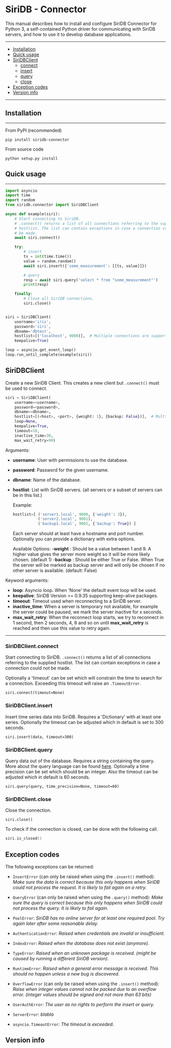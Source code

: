 SiriDB - Connector
==================

This manual describes how to install and configure SiriDB Connector for Python 3, a self-contained Python driver for communicating with SiriDB servers, and how to use it to develop database applications.


---------------------------------------
  * [Installation](#installation)
  * [Quick usage](#quick-usage)
  * [SiriDBClient](#siridbclient)
    * [connect](#siridbclientconnect)
    * [insert](#siridbclientinsert)
    * [query](#siridbclientquery)
    * [close](#siridbclientclose)
  * [Exception codes](#exception-codes)
  * [Version info](#version-info)

---------------------------------------

## Installation
------------

From PyPI (recommended)

```
pip install siridb-connector
```

From source code

```
python setup.py install
```


## Quick usage
-------

```python
import asyncio
import time
import random
from siridb.connector import SiriDBClient

async def example(siri):
    # Start connecting to SiriDB.
    # .connect() returns a list of all connections referring to the supplied
    # hostlist. The list can contain exceptions in case a connection could not
    # be made.
    await siri.connect()

    try:
        # insert
        ts = int(time.time())
        value = random.random()
        await siri.insert({'some_measurement': [[ts, value]]})

        # query
        resp = await siri.query('select * from "some_measurement"')
        print(resp)

    finally:
        # Close all SiriDB connections.
        siri.close()


siri = SiriDBClient(
    username='iris',
    password='siri',
    dbname='dbtest',
    hostlist=[('localhost', 9000)],  # Multiple connections are supported
    keepalive=True)

loop = asyncio.get_event_loop()
loop.run_until_complete(example(siri))
```


## SiriDBClient
Create a new SiriDB Client. This creates a new client but `.connect()` must be used to connect.

```python
siri = SiriDBClient(
    username=<username>,
    password=<password>,
    dbname=<dbname>,
    hostlist=[(<host>, <port>, {weight: 1}, {backup: False})],  # Multiple connections are supported
    loop=None,
    keepalive=True,
    timeout=10,
    inactive_time=30,
    max_wait_retry=90)
```

Arguments:
* __username__: User with permissions to use the database.
* __password__: Password for the given username.
* __dbname__: Name of the database.
* __hostlist__: List with SiriDB servers. (all servers or a subset of
servers can be in this list.)

    Example:
    ```python
    hostlist=[ ('server1.local', 9000, {'weight': 3}),
               ('server2.local', 9001),
               ('backup1.local', 9002, {'backup': True}) ]
    ```
    Each server should at least have a hostname and port
    number. Optionally you can provide a dictionary with
    extra options.

    Available Options:
    -__weight__ : Should be a value between 1 and 9. A higher
                value gives the server more weight so it will
                be more likely chosen. (default 1)
    -__backup__ : Should be either True or False. When True the
                server will be marked as backup server and
                will only be chosen if no other server is
                available. (default: False)

Keyword arguments:
* __loop__: Asyncio loop. When 'None' the default event loop will be used.
* __keepalive__: SiriDB Version >= 0.9.35 supporting keep-alive packages.
* __timeout__: Timeout used when reconnecting to a SiriDB server.
* __inactive_time__: When a server is temporary not available, for
example the server could be paused, we mark the server inactive for x seconds.
* __max_wait_retry__: When the reconnect loop starts, we try to reconnect in 1 second, then 2 seconds, 4, 8 and so on until __max_wait_retry__ is reached and then use this value to retry again.
******************************************************************************

### SiriDBClient.connect

Start connecting to SiriDB. `.connect()` returns a list of all connections referring to the supplied hostlist. The list can contain exceptions in case a connection could not be made.

Optionally a 'timeout' can be set which will constrain the time to search for a connection. Exceeding this timeout will raise an `.TimeoutError`.

```
siri.connect(timeout=None)
```

### SiriDBClient.insert

Insert time series data into SiriDB. Requires a 'Dictionary' with at least one series.
Optionally the timeout can be adjusted which in default is set to 300 seconds.

```
siri.insert(data, timeout=300)
```

### SiriDBClient.query

Query data out of the database. Requires a string containing the query. More about the query language can be found [here](http://siridb.net/docs/). Optionally a time precision can be set which should be an integer. Also the timeout can be adjusted which in default is 60 seconds.

```
siri.query(query, time_precision=None, timeout=60)
```

### SiriDBClient.close

Close the connection.

```
siri.close()
```

To check if the connection is closed, can be done with the following call.

```h
siri.is_closed()
```

## Exception codes

The following exceptions can be returned:

- `InsertError` (can only be raised when using the `.insert()` method):
 *Make sure the data is correct because this only happens when SiriDB could not process the request. It is likely to fail again on a retry.*
- `QueryError` (can only be raised when using the `.query()` method):
 *Make sure the query is correct because this only happens when SiriDB could not process the query. It is likely to fail again.*
- `PoolError`:
 *SiriDB has no online server for at least one required pool. Try again later after some reasonable delay.*
- `AuthenticationError`:
 *Raised when credentials are invalid or insufficient.*
- `IndexError`:
 *Raised when the database does not exist (anymore).*
- `TypeError`:
 *Raised when an unknown package is received. (might be caused by running a different SiriDB version).*
- `RuntimeError`:
 *Raised when a general error message is received. This should no happen unless a new bug is discovered.*
- `OverflowError` (can only be raised when using the `.insert()` method):
 *Raise when integer values cannot not be packed due to an overflow error. (integer values should be signed and not more than 63 bits)*
- `UserAuthError`:
 *The user as no rights to perform the insert or query.*


- `ServerError`:
 *blabla*
- `asyncio.TimeoutError`:
 *The timeout is exceeded.*


## Version info